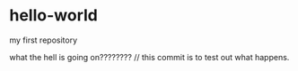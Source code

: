 # hello-world
my first repository

what the hell is going on????????
// this commit is to test out what happens. 
